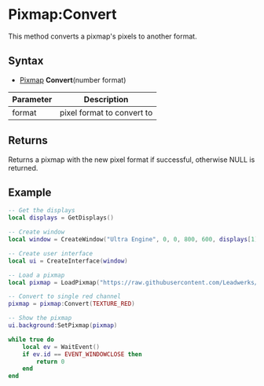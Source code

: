 # Pixmap:Convert

This method converts a pixmap's pixels to another format.

## Syntax

- [Pixmap](Pixmap.md) **Convert**(number format)

| Parameter | Description |
|---|---|
| format | pixel format to convert to |

## Returns

Returns a pixmap with the new pixel format if successful, otherwise NULL is returned.

## Example

```lua
-- Get the displays
local displays = GetDisplays()

-- Create window
local window = CreateWindow("Ultra Engine", 0, 0, 800, 600, displays[1], WINDOW_TITLEBAR | WINDOW_CENTER)

-- Create user interface
local ui = CreateInterface(window)

-- Load a pixmap
local pixmap = LoadPixmap("https://raw.githubusercontent.com/Leadwerks/Documentation/master/Assets/Materials/Ground/dirt01.dds")

-- Convert to single red channel
pixmap = pixmap:Convert(TEXTURE_RED)

-- Show the pixmap
ui.background:SetPixmap(pixmap)

while true do
    local ev = WaitEvent()
    if ev.id == EVENT_WINDOWCLOSE then
        return 0
    end
end
```
